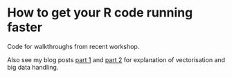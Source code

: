 # How to get your R code running faster

Code for walkthroughs from recent workshop.

Also see my blog posts [part 1](https://andybaxter.me/2023/02/20/speed-up-r-1.html) and [part 2](https://andybaxter.me/2023/02/28/speed-up-r-2.html) for explanation of vectorisation and big data handling.
